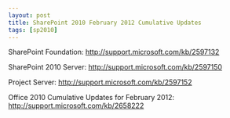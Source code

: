 ```yaml
---
layout: post
title: SharePoint 2010 February 2012 Cumulative Updates
tags: [sp2010]
---
```


SharePoint Foundation: <http://support.microsoft.com/kb/2597132>

SharePoint 2010 Server: <http://support.microsoft.com/kb/2597150>

Project Server: <http://support.microsoft.com/kb/2597152>

Office 2010 Cumulative Updates for February 2012: <http://support.microsoft.com/kb/2658222>